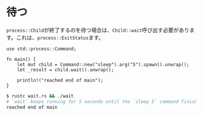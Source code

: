 # <!--Wait--> 待つ

<!--If you'd like to wait for a `process::Child` to finish, you must call `Child::wait`, which will return a `process::ExitStatus`.-->
`process::Child`が終了するのを待つ場合は、`Child::wait`呼び出す必要があります。これは、`process::ExitStatus`ます。

```rust,ignore
use std::process::Command;

fn main() {
    let mut child = Command::new("sleep").arg("5").spawn().unwrap();
    let _result = child.wait().unwrap();

    println!("reached end of main");
}
```

```bash
$ rustc wait.rs && ./wait
# `wait` keeps running for 5 seconds until the `sleep 5` command finishes
reached end of main
```

